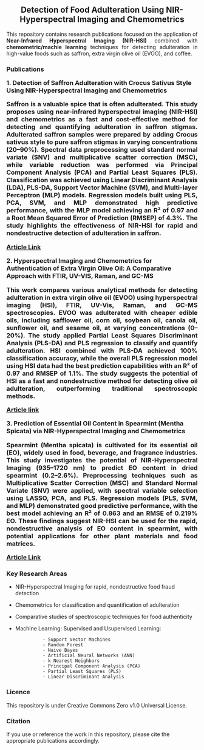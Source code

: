 <center>
    <h2>Detection of Food Adulteration Using NIR-Hyperspectral Imaging and Chemometrics</h2>
    </center>

<div style="text-align: justify;">
This repository contains research publications focused on the application of <b>Near-Infrared Hyperspectral Imaging (NIR-HSI)</b> combined with <b>chemometric/machie learning</b> techniques for detecting adulteration in high-value foods such as saffron, extra virgin olive oil (EVOO), and coffee.
</div>

<h3> Publications

**1**. **Detection of Saffron Adulteration with Crocus Sativus Style Using NIR-Hyperspectral Imaging and Chemometrics**

<div style="text-align: justify;">
Saffron is a valuable spice that is often adulterated. This study proposes using near-infrared hyperspectral imaging (NIR-HSI) and chemometrics as a fast and cost-effective method for detecting and quantifying adulteration in saffron stigmas. Adulterated saffron samples were prepared by adding Crocus sativus style to pure saffron stigmas in varying concentrations (20–90%). Spectral data preprocessing used standard normal variate (SNV) and multiplicative scatter correction (MSC), while variable reduction was performed via Principal Component Analysis (PCA) and Partial Least Squares (PLS). Classification was achieved using Linear Discriminant Analysis (LDA), PLS-DA, Support Vector Machine (SVM), and Multi-layer Perceptron (MLP) models. Regression models built using PLS, PCA, SVM, and MLP demonstrated high predictive performance, with the MLP model achieving an R² of 0.97 and a Root Mean Squared Error of Prediction (RMSEP) of 4.3%. The study highlights the effectiveness of NIR-HSI for rapid and nondestructive detection of adulteration in saffron.
</div>

[Article Link](https://www.sciencedirect.com/science/article/abs/pii/S0956713523005893)

**2**. **Hyperspectral Imaging and Chemometrics for Authentication of Extra Virgin Olive Oil: A Comparative Approach with FTIR, UV-VIS, Raman, and GC-MS**

<div style="text-align: justify;">
This work compares various analytical methods for detecting adulteration in extra virgin olive oil (EVOO) using hyperspectral imaging (HSI), FTIR, UV-Vis, Raman, and GC-MS spectroscopies. EVOO was adulterated with cheaper edible oils, including safflower oil, corn oil, soybean oil, canola oil, sunflower oil, and sesame oil, at varying concentrations (0–20%). The study applied Partial Least Squares Discriminant Analysis (PLS-DA) and PLS regression to classify and quantify adulteration. HSI combined with PLS-DA achieved 100% classification accuracy, while the overall PLS regression model using HSI data had the best prediction capabilities with an R² of 0.97 and RMSEP of 1.1%. The study suggests the potential of HSI as a fast and nondestructive method for detecting olive oil adulteration, outperforming traditional spectroscopic methods.
</div>

[Article link](https://www.mdpi.com/2304-8158/12/3/429)

**3**. **Prediction of Essential Oil Content in Spearmint (Mentha Spicata) via NIR-Hyperspectral Imaging and Chemometrics**
<div style="text-align: justify;">
Spearmint (Mentha spicata) is cultivated for its essential oil (EO), widely used in food, beverage, and fragrance industries. This study investigates the potential of NIR-Hyperspectral Imaging (935–1720 nm) to predict EO content in dried spearmint (0.2–2.6%). Preprocessing techniques such as Multiplicative Scatter Correction (MSC) and Standard Normal Variate (SNV) were applied, with spectral variable selection using LASSO, PCA, and PLS. Regression models (PLS, SVM, and MLP) demonstrated good predictive performance, with the best model achieving an R² of 0.863 and an RMSE of 0.219% EO. These findings suggest NIR-HSI can be used for the rapid, nondestructive analysis of EO content in spearmint, with potential applications for other plant materials and food matrices.
</div>

[Article Link](https://www.nature.com/articles/s41598-023-31517-8)

<h3> Key Research Areas</h3>

- NIR-Hyperspectral Imaging for rapid, nondestructive food fraud detection
- Chemometrics for classification and quantification of adulteration
- Comparative studies of spectroscopic techniques for food authenticity
- Machine Learning: Supervised and Usupervised Learning: 
             
                - Support Vector Machines
                - Random Forest
                - Naive Bayes
                - Artificial Neural Networks (ANN)
                - k Nearest Neighbors
                - Principal Component Analysis (PCA)
                - Partial Least Squares (PLS)
                - Linear Discriminant Analysis

<h3> Licence </h3>

This repository is under Creative Commons Zero v1.0 Universal License.

<h3> Citation </h3>

If you use or reference the work in this repository, please cite the appropriate publications accordingly.

